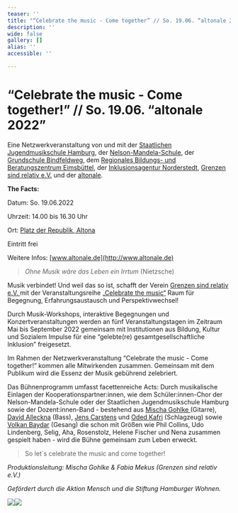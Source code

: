 ```yaml
---
teaser: ''
title: "“Celebrate the music - Come together” // So. 19.06. “altonale 2022”"
description: ''
wide: false
gallery: []
alias: ''
accessible: ''

---
```

# **“Celebrate the music - Come together!” // So. 19.06. “altonale 2022”**

Eine Netzwerkveranstaltung von und mit der [Staatlichen Jugendmusikschule Hamburg](https://www.hamburg.de/jugendmusikschule/stadtbereich-mitte/), der [Nelson-Mandela-Schule](https://www.nelson-mandela-schule-kirchdorf.de/startseite/), der [Grundschule Bindfeldweg](https://grundschule-bindfeldweg.hamburg.de/), dem [Regionales Bildungs- und Beratungszentrum Eimsbüttel](https://rebbz-eimsbuettel.hamburg.de/), der [Inklusionsagentur Norderstedt](https://n-i-i-n.de/), [Grenzen sind relativ e.V.](https://www.grenzensindrelativ.de/) und der [altonale](www.altonale.de).

**The Facts:**

Datum: So. 19.06.2022

Uhrzeit: 14.00 bis 16.30 Uhr

Ort: [Platz der Republik, Altona](https://goo.gl/maps/wfX5yTBBNpumMxD98)

Eintritt frei

Weitere Infos: [www.altonale.de](http://www.altonale.de)

> _Ohne Musik wäre das Leben ein Irrtum_ (Nietzsche)

Musik verbindet! Und weil das so ist, schafft der Verein [Grenzen sind relativ e.V. ](https://www.grenzensindrelativ.de/)mit der Veranstaltungsreihe „[Celebrate the music“](https://www.grenzensindrelativ.de/aktivitaeten/projekte-und-veranstaltungen/erlebnistage-inklusion-durch-musik/allgemeine-infos-erlebnistage-inklusion) Raum für Begegnung, Erfahrungsaustausch und Perspektivwechsel!

Durch Musik-Workshops, interaktive Begegnungen und Konzertveranstaltungen werden an fünf Veranstaltungstagen im Zeitraum Mai bis September 2022 gemeinsam mit Institutionen aus Bildung, Kultur und Sozialem Impulse für eine “gelebte(re) gesamtgesellschaftliche Inklusion” freigesetzt.

Im Rahmen der Netzwerkveranstaltung “Celebrate the music - Come together!” kommen alle Mitwirkenden zusammen. Gemeinsam mit dem Publikum wird die Essenz der Musik gebührend zelebriert.

Das Bühnenprogramm umfasst facettenreiche Acts: Durch musikalische Einlagen der Kooperationspartner:innen, wie dem Schüler:innen-Chor der Nelson-Mandela-Schule oder der Staatlichen Jugendmusikschule Hamburg sowie der Dozent:innen-Band - bestehend aus [Mischa Gohlke ](https://mischagohlkeband.de/)(Gitarre), [David Alleckna](https://alleckna.de/) (Bass), [Jens Carstens](https://de.yamaha.com/de/artists/j/jens_carstens.html) und [Oded Kafri](https://odedkafri.com/ueber/) (Schlagzeug) sowie [Volkan Baydar](https://www.volkanbaydar.com/) (Gesang) die schon mit Größen wie Phil Collins, Udo Lindenberg, Selig, Aha, Rosenstolz, Helene Fischer und Nena zusammen gespielt haben - wird die Bühne gemeinsam zum Leben erweckt.

> So let´s celebrate the music and come together!

_Produktionsleitung: Mischa Gohlke & Fabia Mekus (Grenzen sind relativ e.V.)_

_Gefördert durch die Aktion Mensch und die Stiftung Hamburger Wohnen._

![](/media/2021/07/20170919100223-aktion_mensch_logo.svg)![](/media/2022/03/stiftung_hw_logo_rgb_inumlauf.JPG)